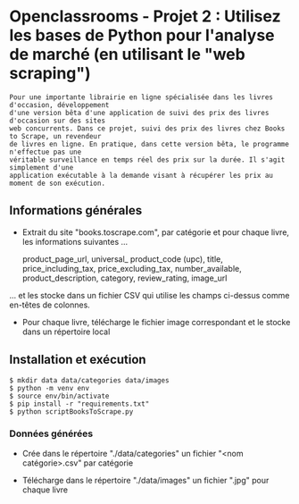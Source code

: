 # Openclassrooms - Projet 2 : Utilisez les bases de Python pour l'analyse de marché (en utilisant le "web scraping")

	Pour une importante librairie en ligne spécialisée dans les livres d'occasion, développement
	d'une version bêta d'une application de suivi des prix des livres d'occasion sur des sites
	web concurrents. Dans ce projet, suivi des prix des livres chez Books to Scrape, un revendeur
	de livres en ligne. En pratique, dans cette version bêta, le programme n'effectue pas une
	véritable surveillance en temps réel des prix sur la durée. Il s'agit simplement d'une
	application exécutable à la demande visant à récupérer les prix au moment de son exécution.


## Informations générales

* Extrait du site "books.toscrape.com", par catégorie et pour chaque livre, les informations suivantes ...

	product_page_url,
	universal_ product_code (upc),
	title,
	price_including_tax,
	price_excluding_tax,
	number_available,
	product_description,
	category,
	review_rating,
	image_url

... et les stocke dans un fichier CSV qui utilise les champs ci-dessus comme en-têtes de colonnes.

* Pour chaque livre, télécharge le fichier image correspondant et le stocke dans un répertoire local
	

## Installation et exécution

	$ mkdir data data/categories data/images
	$ python -m venv env
	$ source env/bin/activate
	$ pip install -r "requirements.txt"
	$ python scriptBooksToScrape.py
		

### Données générées

* Crée dans le répertoire "./data/categories" un fichier "<nom catégorie>.csv" par catégorie

* Télécharge dans le répertoire "./data/images" un fichier "<upc>.jpg" pour chaque livre
	
